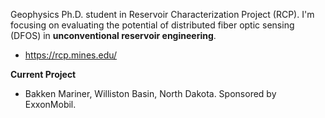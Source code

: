 Geophysics Ph.D. student in Reservoir Characterization Project (RCP). I'm focusing on evaluating the potential of distributed fiber optic sensing (DFOS) in **unconventional reservoir engineering**.

- https://rcp.mines.edu/

**Current Project**

- Bakken Mariner, Williston Basin, North Dakota. Sponsored by ExxonMobil.

